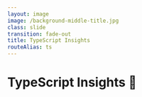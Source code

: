 ```yaml
---
layout: image
image: /background-middle-title.jpg
class: slide
transition: fade-out
title: TypeScript Insights
routeAlias: ts
---
```


<div class="flex h-full flex-items-center">
  <h1 class="text-left m-b-0 font-bold">
    TypeScript Insights 🧐
  </h1>
</div>
